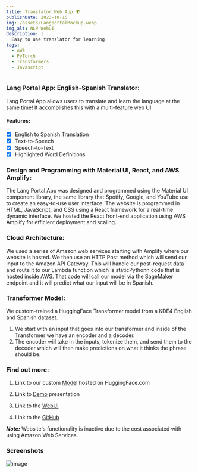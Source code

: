 ```yaml
---
title: Translator Web App 🌍
publishDate: 2023-10-15
img: /assets/LangportalMockup.webp
img_alt: NLP WebUI
description: |
  Easy to use translator for learning
tags:
  - AWS
  - PyTorch
  - Transformers
  - Javascript
---
```

### Lang Portal App: English-Spanish Translator:

Lang Portal App allows users to translate and learn the language at the same time! It accomplishes this with a multi-feature web UI.

#### Features:
- [x] English to Spanish Translation
- [x] Text-to-Speech
- [x] Speech-to-Text
- [x] Highlighted Word Definitions

### Design and Programming with Material UI, React, and AWS Amplify:

The Lang Portal App was designed and programmed using the Material UI component library, the same library that Spotify, Google, and YouTube use to create an easy-to-use user interface. The website is programmed in HTML, JavaScript, and CSS using a React framework for a real-time dynamic interface. We hosted the React front-end application using AWS Amplify for efficient deployment and scaling.

### Cloud Architecture:

We used a series of Amazon web services starting with Amplify where our website is hosted. We then use an HTTP Post method which will send our input to the Amazon API Gateway. This will handle our post-request data and route it to our Lambda function which is staticPythonn code that is hosted inside AWS. That code will call our model via the SageMaker endpoint and it will predict what our input will be in Spanish.

### Transformer Model:
We custom-trained a HuggingFace Transformer model from a KDE4 English and Spanish dataset.

1. We start with an input that goes into our transformer and inside of the Transformer we have an encoder and a decoder. 
2. The encoder will take in the inputs, tokenize them, and send them to the decoder which will then make predictions on what it thinks the phrase should be. 

### Find out more:

1. Link to our custom [Model](https://huggingface.co/zainnaved/marian-finetuned-kde4-en-to-es) hosted on HuggingFace.com

2. Link to [Demo](https://www.youtube.com/live/HAyAWdbnM7g?si=lzKCAhY4GJ7BqgQJ&t=10296) presentation

3. Link to the [WebUI](https://bluestarburst.github.io/LangPortal/)

4. Link to the [GitHub](https://github.com/BlueStarBurst/LangPortal)

***Note:*** Website's functionality is inactive due to the cost associated with using Amazon Web Services.

### Screenshots
![image](https://github.com/BlueStarBurst/LangPortal/assets/78242653/6447b447-1446-453b-9896-f753da7ccb14)